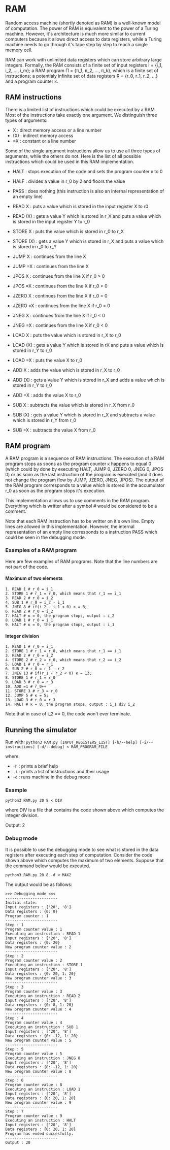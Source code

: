 # RAM

Random access machine (shortly denoted as RAM) is a well-known model of computation. The power of RAM is equivalent to the power of a Turing machine. However, it's architecture is much more similar to current computers because it allows direct access to data registers, while a Turing machine needs to go through it's tape step by step to reach a single memory cell.

RAM can work with unlimited data registers which can store arbitrary large integers. Formally, the RAM consists of a finite set of input registers I = {i_1, i_2, ..., i_m}; a RAM program Π = {π_1, π_2, ..., π_k}, which is a finite set of instructions; a potentialy infinite set of data registers R = {r_0, r_1, r_2, ...} and a program counter κ.

## RAM instructions

There is a limited list of instructions which could be executed by a RAM. Most of the instructions take exactly one argument. We distinguish three types of arguments:

- X : direct memory access or a line number
- (X) : indirect memory access
- =X : constant or a line number

Some of the single argument instructions allow us to use all three types of arguments, while the others do not. Here is the list of all possible instructions which could be used in this RAM implementation.

- HALT : stops execution of the code and sets the program counter κ to 0
- HALF : divides a value in r_0 by 2 and floors the value
- PASS : does nothing (this instruction is also an internal representation of an empty line)

- READ X : puts a value which is stored in the input register X to r0
- READ (X) : gets a value Y which is stored in r_X and puts a value which is stored in the input register Y to r_0
- STORE X : puts the value which is stored in r_0 to r_X
- STORE (X) : gets a value Y which is stored in r_X and puts a value which is stored in r_0 to r_Y
- JUMP X : continues from the line X
- JUMP =X : continues from the line X
- JPOS X : continues from the line X if r_0 > 0
- JPOS =X : continues from the line X if r_0 > 0
- JZERO X : continues from the line X if r_0 = 0
- JZERO =X : continues from the line X if r_0 = 0
- JNEG X : continues from the line X if r_0 < 0
- JNEG =X : continues from the line X if r_0 < 0
- LOAD X : puts the value which is stored in r_X to r_0
- LOAD (X) : gets a value Y which is stored in rX and puts a value which is stored in r_Y to r_0
- LOAD =X : puts the value X to r_0
- ADD X : adds the value which is stored in r_X to r_0
- ADD (X) : gets a value Y which is stored in r_X and adds a value which is stored in r_Y to r_0
- ADD =X : adds the value X to r_0
- SUB X : subtracts the value which is stored in r_X from r_0
- SUB (X) : gets a value Y which is stored in r_X and subtracts a value which is stored in r_Y from r_0
- SUB =X : subtracts the value X from r_0

## RAM program

A RAM program is a sequence of RAM instructions. The execution of a RAM program stops as soons as the program counter κ happens to equal 0 (which could by done by executing HALT, JUMP 0, JZERO 0, JNEG 0, JPOS 0) or as soon as the last instruction of the program is executed (and it does not change the program flow by JUMP, JZERO, JNEG, JPOS). The output of the RAM program corresponds to a value which is stored in the accumulator r_0 as soon as the program stops it's execution.

This implementation allows us to use comments in the RAM program. Everything which is writter after a symbol # would be considered to be a comment.

Note that each RAM instruction has to be writter on it's own line. Empty lines are allowed in this implementation. However, the internal representation of an empty line corresponds to a instruction PASS which could be seen in the debugging mode.

### Examples of a RAM program

Here are few examples of RAM programs. Note that the line numbers are not part of the code.

#### Maximum of two elements

```
1. READ 1 # r_0 = i_1
2. STORE 1 # r_1 = r_0, which means that r_1 == i_1
3. READ 2 # r_0 = i_2
4. SUB 1 # r_0 = i_2 - i_1
5. JNEG 8 # if(i_2 - i_1 < 0) κ = 8;
6. READ 2 # r_0 = i_2
7. HALT # κ = 0, the program stops, output : i_2
8. LOAD 1 # r_0 = i_1
9. HALT # κ = 0, the program stops, output : i_1
```

#### Integer division

```
1. READ 1 # r_0 = i_1
2. STORE 1 # r_1 = r_0, which means that r_1 == i_1
3. READ 2 # r_0 = i_2
4. STORE 2 # r_2 = r_0, which means that r_2 == i_2
5. LOAD 1 # r_0 = r_1
6. SUB 2 # r_0 = r_1 - r_2
7. JNEG 13 # if(r_1 - r_2 < 0) κ = 13;
8. STORE 1 # r_1 = r_0
9. LOAD 3 # r_0 = r_3
10. ADD =1 # r_0++
11. STORE 3 # r_3 = r_0
12. JUMP 5 # κ = 5;
13. LOAD 3 # r_0 = r_3
14. HALT # κ = 0, the program stops, output : i_1 div i_2
```

Note that in case of i_2 == 0, the code won't ever terminate.

## Running the simulator

Run with: `python3 RAM.py [INPUT_REGISTERS_LIST] [-h/--help] [-i/--instructions] [-d/--debug] < RAM_PROGRAM_FILE`

where

- `-h` : prints a brief help
- `-i` : prints a list of instructions and their usage
- `-d` : runs machine in the debug mode

### Example

`python3 RAM.py 20 8 < DIV`

where DIV is a file that contains the code shown above which computes the integer division.

Output: 2

### Debug mode

It is possible to use the debugging mode to see what is stored in the data registers after executing each step of computation. Consider the code shown above which computes the maximum of two elements. Suppose that the command below would be executed.

`python3 RAM.py 20 8 -d < MAX2`

The output would be as follows:

```
>>> Debugging mode <<<
-----------------------
Initial state:
Input registers : ['20', '8']
Data registers : {0: 0}
Program counter : 1
-----------------------
Step : 1
Program counter value : 1
Executing an instruction : READ 1
Input registers : ['20', '8']
Data registers : {0: 20}
New program counter value : 2
-----------------------
Step : 2
Program counter value : 2
Executing an instruction : STORE 1
Input registers : ['20', '8']
Data registers : {0: 20, 1: 20}
New program counter value : 3
-----------------------
Step : 3
Program counter value : 3
Executing an instruction : READ 2
Input registers : ['20', '8']
Data registers : {0: 8, 1: 20}
New program counter value : 4
-----------------------
Step : 4
Program counter value : 4
Executing an instruction : SUB 1
Input registers : ['20', '8']
Data registers : {0: -12, 1: 20}
New program counter value : 5
-----------------------
Step : 5
Program counter value : 5
Executing an instruction : JNEG 8
Input registers : ['20', '8']
Data registers : {0: -12, 1: 20}
New program counter value : 8
-----------------------
Step : 6
Program counter value : 8
Executing an instruction : LOAD 1
Input registers : ['20', '8']
Data registers : {0: 20, 1: 20}
New program counter value : 9
-----------------------
Step : 7
Program counter value : 9
Executing an instruction : HALT
Input registers : ['20', '8']
Data registers : {0: 20, 1: 20}
Program has ended succesfully.
-----------------------
Output : 20
```
